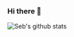 ### Hi there 👋

<!--
**sebastianmarinc/sebastianmarinc** is a ✨ _special_ ✨ repository because its `README.md` (this file) appears on your GitHub profile.

Here are some ideas to get you started:

- 🔭 I’m currently working on ...
- 🌱 I’m currently learning ...
- 👯 I’m looking to collaborate on ...
- 🤔 I’m looking for help with ...
- 💬 Ask me about ...
- 📫 How to reach me: ...
- 😄 Pronouns: ...
- ⚡ Fun fact: ...

-->

![Seb's github stats](https://github-readme-stats.vercel.app/api?username=sebastianmarinc&count_private=true&show_icons=true&theme=radical)
